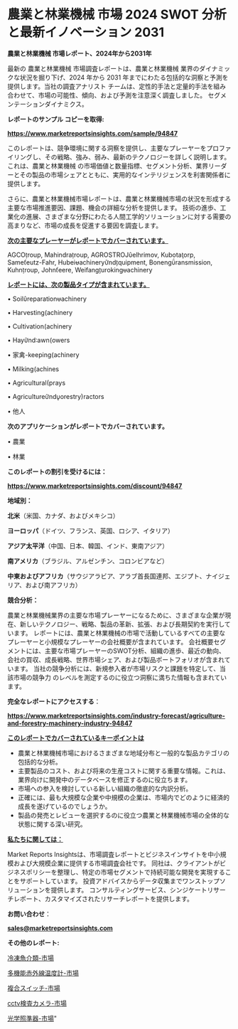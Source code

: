 # 農業と林業機械 市場 2024 SWOT 分析と最新イノベーション 2031

<strong>農業と林業機械 市場レポート、2024年から2031年</strong>

最新の 農業と林業機械 市場調査レポートは、農業と林業機械 業界のダイナミックな状況を掘り下げ、2024 年から 2031 年までにわたる包括的な洞察と予測を提供します。当社の調査アナリスト チームは、定性的手法と定量的手法を組み合わせて、市場の可能性、傾向、および予測を注意深く調査しました。 セグメンテーションダイナミクス。



<strong>レポートのサンプル コピーを取得:</strong> <a href=https://www.marketreportsinsights.com/sample/94847>

<strong><u>https://www.marketreportsinsights.com/sample/94847</u></strong></a>

このレポートは、競争環境に関する洞察を提供し、主要なプレーヤーをプロファイリングし、その戦略、強み、弱み、最新のテクノロジーを詳しく説明します。 これは、農業と林業機械 の市場価値と数量指標、セグメント分析、業界リーダーとその製品の市場シェアとともに、実用的なインテリジェンスを利害関係者に提供します。

さらに、農業と林業機械市場レポートは、農業と林業機械市場の状況を形成する主要な市場推進要因、課題、機会の詳細な分析を提供します。 技術の進歩、工業化の進展、さまざまな分野にわたる人間工学的ソリューションに対する需要の高まりなど、市場の成長を促進する要因を調査します。



<strong><u>次の主要なプレーヤーがレポートでカバーされています。</u></strong>

AGCOroup, Mahindraroup, AGROSTROJelhrimov, Kubotaorp, Sameeutz-Fahr, Hubeiachineryndquipment, Bonengransmission, Kuhnroup, Johneere, Weifangurokingachinery



<strong><u><b>レポートには、次の製品タイプが含まれています。</b></u></strong>

• Soilreparationachinery

• Harvestingachinery

• Cultivationachinery

• Hayndawnowers

• 家禽-keepingachinery

• Milkingachines

• Agriculturalprays

• Agriculturendorestryractors

• 他人



<strong><b>次のアプリケーションがレポートでカバーされています。</b></strong>

• 農業

• 林業



<strong><b>このレポートの割引を受けるには：</b></strong><a href=https://www.marketreportsinsights.com/discount/94847>

<strong><u>https://www.marketreportsinsights.com/discount/94847</u></strong></a>



<strong>地域別：</strong>



<strong>北米</strong>（米国、カナダ、およびメキシコ）



<strong>ヨーロッパ</strong>（ドイツ、フランス、英国、ロシア、イタリア）



<strong>アジア太平洋</strong>（中国、日本、韓国、インド、東南アジア）



<strong>南アメリカ</strong>（ブラジル、アルゼンチン、コロンビアなど）



<strong>中東およびアフリカ</strong>（サウジアラビア、アラブ首長国連邦、エジプト、ナイジェリア、および南アフリカ）



<strong>競合分析：</strong>

農業と林業機械業界の主要な市場プレーヤーになるために、さまざまな企業が現在、新しいテクノロジー、戦略、製品の革新、拡張、および長期契約を実行しています。 レポートには、農業と林業機械の市場で活動しているすべての主要なプレーヤーと小規模なプレーヤーの会社概要が含まれています。 会社概要セグメントには、主要な市場プレーヤーのSWOT分析、組織の進歩、最近の動向、会社の買収、成長戦略、世界市場シェア、および製品ポートフォリオが含まれています。 当社の競争分析には、新規参入者が市場リスクと課題を特定して、当該市場の競争力 のレベルを測定するのに役立つ洞察に満ちた情報も含まれています。



<strong>完全なレポートにアクセスする</strong>：

<a href=https://www.marketreportsinsights.com/industry-forecast/agriculture-and-forestry-machinery-industry-94847>

<strong><u>https://www.marketreportsinsights.com/industry-forecast/agriculture-and-forestry-machinery-industry-94847</u></strong></a>



<strong><u><b>このレポートでカバーされているキーポイントは</b></u></strong>
<ul>
  <li>農業と林業機械市場におけるさまざまな地域分布と一般的な製品カテゴリの包括的な分析。</li>
  <li>主要製品のコスト、および将来の生産コストに関する重要な情報。これは、業界向けに開発中のデータベースを修正するのに役立ちます。</li>
  <li>市場への参入を検討している新しい組織の徹底的な内訳分析。</li>
  <li>正確には、最も大規模な企業や中規模の企業は、市場内でどのように経済的成長を遂げているのでしょうか。</li>
  <li>製品の発売とレビューを選択するのに役立つ農業と林業機械市場の全体的な状態に関する深い研究。</li>
</ul>


<strong><u><b>私たちに関しては：</b></u></strong>

Market Reports Insightsは、市場調査レポートとビジネスインサイトを中小規模および大規模企業に提供する市場調査会社です。 同社は、クライアントがビジネスポリシーを整理し、特定の市場セグメントで持続可能な開発を実現することをサポートしています。 投資アドバイスからデータ収集までワンストップソリューションを提供します。 コンサルティングサービス、シンジケートリサーチレポート、カスタマイズされたリサーチレポートを提供します。



<strong><b>お問い合わせ</b></strong>：

<a href=mailto:sales@marketreportsinsights.com>

<strong><u>sales@marketreportsinsights.com</u></strong></a>



<strong>その他のレポート:</strong>

<a href=https://www.linkedin.com/pulse/冷凍魚介類-市場-2023-収益と成長ドライバー-2030-data-dive-discoveries-24-analysis-0usef/>冷凍魚介類-市場</a>

<a href=https://www.linkedin.com/pulse/多機能赤外線温度計-市場-2023-年のダイナミクスとビジネストレンド-2030-shwkf/>多機能赤外線温度計-市場</a>

<a href=https://www.linkedin.com/pulse/複合スイッチ-市場-2030-年までの需要に焦点を当てた-2023-年調査レポート-ykacf/>複合スイッチ-市場</a>

<a href=https://www.linkedin.com/pulse/cctv検査カメラ-市場-2023-swot-分析と最新イノベーション-4cepf/>cctv検査カメラ-市場</a>

<a href=https://www.linkedin.com/pulse/光学照準器-市場-2023-総合分析と事業成長戦略-2030-market-maverick-diaries-24-analysi-ejrpf/>光学照準器-市場</a>"
